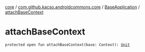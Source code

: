 [core](../../index.md) / [com.github.kacso.androidcommons.core](../index.md) / [BaseApplication](index.md) / [attachBaseContext](./attach-base-context.md)

# attachBaseContext

`protected open fun attachBaseContext(base: Context): `[`Unit`](https://kotlinlang.org/api/latest/jvm/stdlib/kotlin/-unit/index.html)
